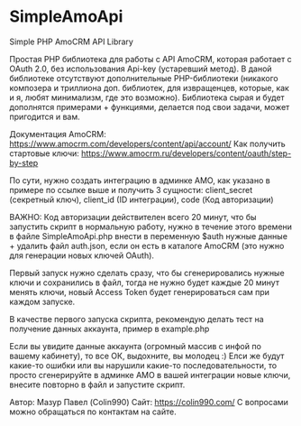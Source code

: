 # SimpleAmoApi
Simple PHP AmoCRM API Library

Простая PHP библиотека для работы с API AmoCRM, которая работает с OAuth 2.0, без использования Api-key (устаревший метод).
В даной библиотеке отсутствуют дополнительные PHP-библиотеки (никакого композера и триллиона доп. библиотек, для извращенцев, которые, как и я, любят минимализм, где это возможно).
Библиотека сырая и будет дополнятся примерами + функциями, делается под свои задачи, может пригодится и вам.

Документация AmoCRM: https://www.amocrm.com/developers/content/api/account/
Как получить стартовые ключи: https://www.amocrm.ru/developers/content/oauth/step-by-step

По сути, нужно создать интеграцию в админке АМО, как указано в примере по ссылке выше и получить 3 сущности: client_secret (секретный ключ), client_id (ID интеграции), code (Код авторизации)

ВАЖНО: Код авторизации действителен всего 20 минут, что бы запустить скрипт в нормальную работу, нужно в течение этого времени в файле SimpleAmoApi.php внести в переменную $auth нужные данные + 
удалить файл auth.json, если он есть в каталоге AmoCRM (это нужно для генерации новых ключей OAuth).

Первый запуск нужно сделать сразу, что бы сгенерировались нужные ключи и сохранились в файл, тогда не нужно будет каждые 20 минут менять ключи, новый Access Token будет генерироваться сам при каждом запуске.

В качестве первого запуска скрипта, рекомендую делать тест на получение данных аккаунта, пример в example.php

Если вы увидите данные аккаунта (огромный массив с инфой по вашему кабинету), то все ОК, выдохните, вы молодец :)
Елси же будут какие-то ошибки или вы нарушили какие-то последовательности, то просто сгенерируйте в админке АМО в вашей интеграции новые ключи, внесите повторно в файл и запустите скрипт.

Автор: Мазур Павел (Colin990) Сайт: https://colin990.com/ С вопросами можно обращаться по контактам на сайте.
